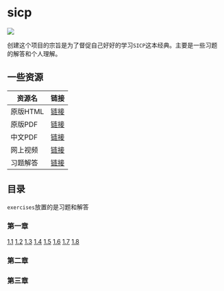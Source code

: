 # sicp

![](https://img3.doubanio.com/view/subject/l/public/s1113106.jpg)

创建这个项目的宗旨是为了督促自己好好的学习`SICP`这本经典。主要是一些习题的解答和个人理解。

## 一些资源

|资源名|链接|
|-|-|
|原版HTML|[链接](https://mitpress.mit.edu/sites/default/files/sicp/full-text/book/book.html)|
|原版PDF|[链接](./pdf/sicp.pdf)|
|中文PDF|[链接](./pdf/sicp-cn.pdf)|
|网上视频|[链接](https://learningsicp.github.io/)|
|习题解答|[链接](https://sicp.readthedocs.io/en/latest/)|

## 目录

`exercises`放置的是习题和解答

### 第一章

[1.1](./exercises/1.1)
[1.2](./exercises/1.2)
[1.3](./exercises/1.3)
[1.4](./exercises/1.4)
[1.5](./exercises/1.5)
[1.6](./exercises/1.6)
[1.7](./exercises/1.7)
[1.8](./exercises/1.8)

### 第二章

### 第三章